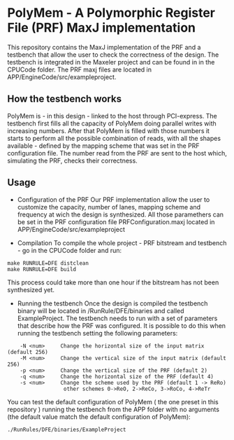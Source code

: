 PolyMem - A Polymorphic Register File (PRF) MaxJ implementation
=============================

This repository contains the MaxJ implementation of the PRF and a testbench that allow the user to check the correctness of the design. 
The testbench is integrated in the Maxeler project and can be found in in the CPUCode folder. 
The PRF maxj files are located in APP/EngineCode/src/exampleproject.

How the testbench works
-----------------------

PolyMem is - in this design - linked to the host through PCI-express. The testbench first fills all the capacity of PolyMem doing parallel writes with increasing numbers. After that PolyMem is filled with those numbers it starts to perform all the possible combination of reads, with all the shapes available - defined by the mapping scheme that was set in the PRF configuration file. The number read from the PRF are sent to the host which, simulating the PRF, checks their correctness. 

Usage
-----

* Configuration of the PRF
Our PRF implementation allow the user to customize the capacity, number of lanes, mapping scheme and frequency at wich the design is synthesized. All those paramethers can be set in the PRF configuration file PRFConfiguration.maxj located in APP/EngineCode/src/exampleproject

* Compilation
To compile the whole project - PRF bitstream and testbench - go in the CPUCode folder and run:

```Shell
make RUNRULE=DFE distclean
make RUNRULE=DFE build
```

This process could take more than one hour if the bitstream has not been synthesized yet.

* Running the testbench
Once the design is compiled the testbench binary will be located in /RunRule/DFE/binaries and called ExampleProject. The testbench needs to run with a set of parameters that describe how the PRF was configured. It is possible to do this when running the testbench setting the following parameters:
```
    -N <num>     Change the horizontal size of the input matrix (default 256)
    -M <num>     Change the vertical size of the input matrix (default 256)
    -p <num>     Change the vertical size of the PRF (default 2)
    -q <num>     Change the horizontal size of the PRF (default 4)
    -s <num>     Change the scheme used by the PRF (default 1 -> ReRo)
                  other schemes 0->ReO, 2->ReCo, 3->RoCo, 4->ReTr
```

You can test the default configuration of PolyMem ( the one preset in this repository ) running the testbench from the APP folder with no arguments (the default value match the default configuration of PolyMem):
```
./RunRules/DFE/binaries/ExampleProject
```


